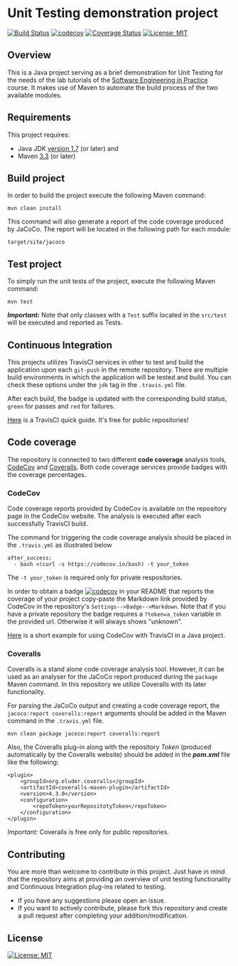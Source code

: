 # Unit Testing demonstration project
[![Build Status](https://travis-ci.org/AntonisGkortzis/UnitTestingDemoProject.svg?branch=master)](https://travis-ci.org/AntonisGkortzis/UnitTestingDemoProject)
[![codecov](https://codecov.io/gh/AntonisGkortzis/UnitTestingDemoProject/branch/master/graph/badge.svg)](https://codecov.io/gh/AntonisGkortzis/UnitTestingDemoProject)
[![Coverage Status](https://coveralls.io/repos/github/AntonisGkortzis/UnitTestingDemoProject/badge.svg?branch=master&service=github)](https://coveralls.io/github/AntonisGkortzis/UnitTestingDemoProject)
[![License: MIT](https://img.shields.io/badge/License-MIT-yellow.svg)](https://opensource.org/licenses/MIT)
## Overview
This is a Java project serving as a brief demonstration for Unit Testing for the needs of the lab tutorials of the [Software Engineering in Practice](https://www2.dmst.aueb.gr/dds/sweng-en/) course. It makes use of Maven to automate the build process of the two available modules. 
## Requirements
This project requires:
- Java JDK [version 1.7](http://www.oracle.com/technetwork/java/javase/downloads/jdk8-downloads-2133151.html) (or later) and
- Maven [3.3](https://maven.apache.org/download.cgi) (or later)
## Build project
In order to build the project execute the following Maven command:
```
mvn clean install
```
This command will also generate a report of the code coverage produced by JaCoCo. The report will be located in the following path for each module:
```
target/site/jacoco
```
## Test project
To simply run the unit tests of the project, execute the following Maven command: 
```
mvn test
```
***Important:*** Note that only classes with a ```Test``` suffix located in the ```src/test``` will be executed and reported as Tests.

## Continuous Integration
This projects utilizes TravisCI services in other to test and build the application upon each ```git-push``` in the remote repository. 
There are multiple build environments in which the application will be tested and build. You can check these options under the ```jdk``` tag in the ```.travis.yml``` file. 

After each build, the badge is updated with the corresponding build status, ```green``` for passes and ```red``` for failures.

[Here](https://docs.travis-ci.com/user/getting-started/) is a TravisCI quick guide. It's free for public repositories! 

## Code coverage
The repository is connected to two different **code coverage** analysis tools, [CodeCov](https://codecov.io/) and [Coveralls](https://coveralls.io/). Both code coverage services provide badges with the coverage percentages.

### CodeCov
Code coverage reports provided by CodeCov is available on the repository page in the CodeCov website. The analysis is executed after each successfully TravisCI build. 

The command for triggering the code coverage analysis should be placed in the ```.travis.yml``` as illustrated below
```
after_success:
  - bash <(curl -s https://codecov.io/bash) -t your_token 
```
The ```-t your_token``` is required only for private respositories. 

In order to obtain a badge [![codecov](https://codecov.io/gh/AntonisGkortzis/UnitTestingDemoProject/branch/master/graph/badge.svg)](https://codecov.io/gh/AntonisGkortzis/UnitTestingDemoProject) in your README that reports the coverage of your project copy-paste the Markdown link provided by CodeCov in the repository's ```Settings-->Badge-->Markdown```. Note that if you have a private repository the badge requires a ```?token=a_token``` variable in the provided url. Otherwise it will always shows "unknown". 


[Here](https://github.com/codecov/example-java) is a short example for using CodeCov with TravisCI in a Java project.

### Coveralls
Coveralls is a stand alone code coverage analysis tool. However, it can be used as an analyser for the JaCoCo report produced during the ```package``` Maven command. In this repository we utilize Coveralls with its later functionality. 

For parsing the JaCoCo output and creating a code coverage report, the ```jacoco:report coveralls:report``` arguments should be added in the Maven command in the ```.travis.yml``` file. 
```
mvn clean package jacoco:report coveralls:report
```

Also, the Coveralls plug-in along with the repository *Token* (produced automatically by the Coveralls website) should be added in the ***pom.xml*** file like the following:
```
<plugin>
    <groupId>org.eluder.coveralls</groupId>
    <artifactId>coveralls-maven-plugin</artifactId>
    <version>4.3.0</version>
    <configuration>
        <repoToken>yourRepositotyToken</repoToken>
    </configuration>
</plugin>
```

*Important:* Coveralls is free only for public repositories.  

## Contributing
You are more than welcome to contribute in this project. Just have in mind that the repository aims at providing an overview of unit testing functionality and Continuous Integration plug-ins related to testing. 
- If you have any suggestions please open an issue. 
- If you want to actively contribute, please fork this repository and create a pull request after completing your addition/modification.

## License 
[![License: MIT](https://img.shields.io/badge/License-MIT-yellow.svg)](https://opensource.org/licenses/MIT)
